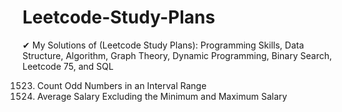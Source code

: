 # Leetcode-Study-Plans
✔ My Solutions of (Leetcode Study Plans): Programming Skills, Data Structure, Algorithm, Graph Theory, Dynamic Programming, Binary Search, Leetcode 75, and SQL

1523. Count Odd Numbers in an Interval Range
1491. Average Salary Excluding the Minimum and Maximum Salary

